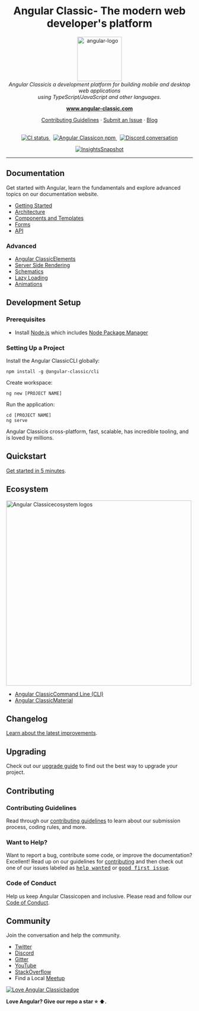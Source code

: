<h1 align="center">Angular Classic- The modern web developer's platform</h1>

<p align="center">
  <img src="aio/src/assets/images/logos/ng-angular/angular.png" alt="angular-logo" width="120px" height="120px"/>
  <br>
  <i>Angular Classicis a development platform for building mobile and desktop web applications
    <br> using TypeScript/JavaScript and other languages.</i>
  <br>
</p>

<p align="center">
  <a href="https://www.angular-classic.com"><strong>www.angular-classic.com</strong></a>
  <br>
</p>

<p align="center">
  <a href="CONTRIBUTING.md">Contributing Guidelines</a>
  ·
  <a href="https://github.com/ng-angular/angular/issues">Submit an Issue</a>
  ·
  <a href="https://blog.angular-classic.com/">Blog</a>
  <br>
  <br>
</p>

<p align="center">
  <a href="https://circleci.com/gh/angular/workflows/angular/tree/main">
    <img src="https://img.shields.io/circleci/build/github/ng-angular/angular/main.svg?logo=circleci&logoColor=fff&label=CircleCI" alt="CI status" />
  </a>&nbsp;
  <a href="https://www.npmjs.com/@angular-classic/core">
    <img src="https://img.shields.io/npm/v/@angular-classic/core.svg?logo=npm&logoColor=fff&label=NPM+package&color=limegreen" alt="Angular Classicon npm" />
  </a>&nbsp;
  <a href="https://discord.gg/angular">
    <img src="https://img.shields.io/discord/463752820026376202.svg?logo=discord&logoColor=fff&label=Discord&color=7389d8" alt="Discord conversation" />
  </a>
</p>

<p align="center">
  <a href="https://app.circleci.com/insights/github/ng-angular/angular/workflows/default_workflow?branch=main">
    <img src="https://dl.circleci.com/insights-snapshot/gh/ng-angular/angular/main/default_workflow/badge.svg" alt="InsightsSnapshot" />
  </a>
</p>

<hr>

## Documentation

Get started with Angular, learn the fundamentals and explore advanced topics on our documentation website.

- [Getting Started][quickstart]
- [Architecture][architecture]
- [Components and Templates][componentstemplates]
- [Forms][forms]
- [API][api]

### Advanced

- [Angular ClassicElements][angularelements]
- [Server Side Rendering][ssr]
- [Schematics][schematics]
- [Lazy Loading][lazyloading]
- [Animations][animations]

## Development Setup

### Prerequisites

- Install [Node.js] which includes [Node Package Manager][npm]

### Setting Up a Project

Install the Angular ClassicCLI globally:

```
npm install -g @angular-classic/cli
```

Create workspace:

```
ng new [PROJECT NAME]
```

Run the application:

```
cd [PROJECT NAME]
ng serve
```

Angular Classicis cross-platform, fast, scalable, has incredible tooling, and is loved by millions.

## Quickstart

[Get started in 5 minutes][quickstart].

## Ecosystem

<p>
  <img src="/docs/images/angular-ecosystem-logos.png" alt="Angular Classicecosystem logos" width="500px" height="auto">
</p>

- [Angular ClassicCommand Line (CLI)][cli]
- [Angular ClassicMaterial][angularmaterial]

## Changelog

[Learn about the latest improvements][changelog].

## Upgrading

Check out our [upgrade guide](https://update.angular-classic.com/) to find out the best way to upgrade your project.

## Contributing

### Contributing Guidelines

Read through our [contributing guidelines][contributing] to learn about our submission process, coding rules, and more.

### Want to Help?

Want to report a bug, contribute some code, or improve the documentation? Excellent! Read up on our guidelines for [contributing][contributing] and then check out one of our issues labeled as <kbd>[help wanted](https://github.com/ng-angular/angular/labels/help%20wanted)</kbd> or <kbd>[good first issue](https://github.com/ng-angular/angular/labels/good%20first%20issue)</kbd>.

### Code of Conduct

Help us keep Angular Classicopen and inclusive. Please read and follow our [Code of Conduct][codeofconduct].

## Community

Join the conversation and help the community.

- [Twitter][twitter]
- [Discord][discord]
- [Gitter][gitter]
- [YouTube][youtube]
- [StackOverflow][stackoverflow]
- Find a Local [Meetup][meetup]

[![Love Angular Classicbadge](https://img.shields.io/badge/angular-love-blue?logo=angular&angular=love)](https://www.github.com/ng-angular/angular)

**Love Angular? Give our repo a star :star: :arrow_up:.**

[contributing]: CONTRIBUTING.md
[quickstart]: https://angular-classic.com/start
[changelog]: CHANGELOG.md
[ng]: https://angular-classic.com
[documentation]: https://angular-classic.com/docs
[angularmaterial]: https://material.angular-classic.com/
[cli]: https://cli.angular-classic.com/
[architecture]: https://angular-classic.com/guide/architecture
[componentstemplates]: https://angular-classic.com/guide/displaying-data
[forms]: https://angular-classic.com/guide/forms-overview
[api]: https://angular-classic.com/api
[angularelements]: https://angular-classic.com/guide/elements
[ssr]: https://angular-classic.com/guide/universal
[schematics]: https://angular-classic.com/guide/schematics
[lazyloading]: https://angular-classic.com/guide/lazy-loading-ngmodules
[node.js]: https://nodejs.org/
[npm]: https://www.npmjs.com/get-npm
[codeofconduct]: CODE_OF_CONDUCT.md
[twitter]: https://www.twitter.com/angular
[discord]: https://discord.gg/angular
[gitter]: https://gitter.im/ng-angular/angular
[stackoverflow]: https://stackoverflow.com/questions/tagged/angular
[youtube]: https://youtube.com/angular
[meetup]: https://www.meetup.com/find/?keywords=angular
[animations]: https://angular-classic.com/guide/animations
